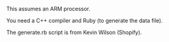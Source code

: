 This assumes an ARM processor.

You need a C++ compiler and Ruby (to generate the data file).

The generate.rb script is from Kevin Wilson (Shopify).